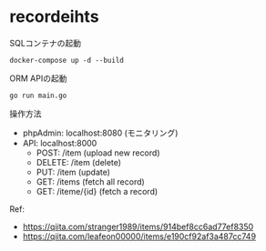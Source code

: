 # recordeihts

SQLコンテナの起動

```
docker-compose up -d --build
```

ORM APIの起動
```
go run main.go
```

操作方法

- phpAdmin: localhost:8080 (モニタリング)
- API: localhost:8000
  - POST: /item (upload new record)
  - DELETE: /item (delete)
  - PUT: /item (update)
  - GET: /items (fetch all record)
  - GET: /iteme/{id} (fetch a record)

Ref:
- https://qiita.com/stranger1989/items/914bef8cc6ad77ef8350
- https://qiita.com/leafeon00000/items/e190cf92af3a487cc749
